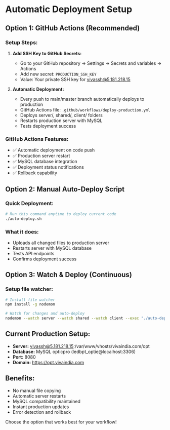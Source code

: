 # Automatic Deployment Setup

## Option 1: GitHub Actions (Recommended)

### Setup Steps:
1. **Add SSH Key to GitHub Secrets:**
   - Go to your GitHub repository → Settings → Secrets and variables → Actions
   - Add new secret: `PRODUCTION_SSH_KEY`
   - Value: Your private SSH key for vivassh@5.181.218.15

2. **Automatic Deployment:**
   - Every push to main/master branch automatically deploys to production
   - GitHub Actions file: `.github/workflows/deploy-production.yml`
   - Deploys server/, shared/, client/ folders
   - Restarts production server with MySQL
   - Tests deployment success

### GitHub Actions Features:
- ✅ Automatic deployment on code push
- ✅ Production server restart
- ✅ MySQL database integration
- ✅ Deployment status notifications
- ✅ Rollback capability

## Option 2: Manual Auto-Deploy Script

### Quick Deployment:
```bash
# Run this command anytime to deploy current code
./auto-deploy.sh
```

### What it does:
- Uploads all changed files to production server
- Restarts server with MySQL database
- Tests API endpoints
- Confirms deployment success

## Option 3: Watch & Deploy (Continuous)

### Setup file watcher:
```bash
# Install file watcher
npm install -g nodemon

# Watch for changes and auto-deploy
nodemon --watch server --watch shared --watch client --exec "./auto-deploy.sh"
```

## Current Production Setup:
- **Server:** vivassh@5.181.218.15:/var/www/vhosts/vivaindia.com/opt
- **Database:** MySQL opticpro (ledbpt_optie@localhost:3306)
- **Port:** 8080
- **Domain:** https://opt.vivaindia.com

## Benefits:
- No manual file copying
- Automatic server restarts
- MySQL compatibility maintained
- Instant production updates
- Error detection and rollback

Choose the option that works best for your workflow!